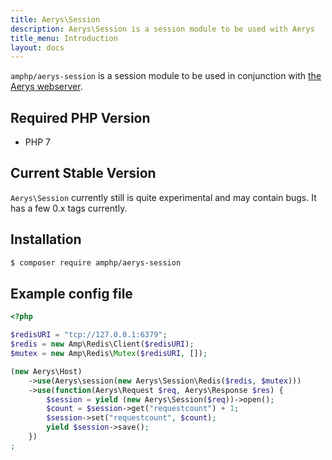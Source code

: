 ```yaml
---
title: Aerys\Session
description: Aerys\Session is a session module to be used with Aerys
title_menu: Introduction
layout: docs
---
```


`amphp/aerys-session` is a session module to be used in conjunction with [the Aerys webserver](../aerys).

## Required PHP Version

- PHP 7

## Current Stable Version

`Aerys\Session` currently still is quite experimental and may contain bugs. It has a few 0.x tags currently.

## Installation

```bash
$ composer require amphp/aerys-session
```

## Example config file

```php
<?php

$redisURI = "tcp://127.0.0.1:6379";
$redis = new Amp\Redis\Client($redisURI);
$mutex = new Amp\Redis\Mutex($redisURI, []);

(new Aerys\Host)
	->use(Aerys\session(new Aerys\Session\Redis($redis, $mutex)))
	->use(function(Aerys\Request $req, Aerys\Response $res) {
		$session = yield (new Aerys\Session($req))->open();
		$count = $session->get("requestcount") + 1;
		$session->set("requestcount", $count);
		yield $session->save();
	})
;
```